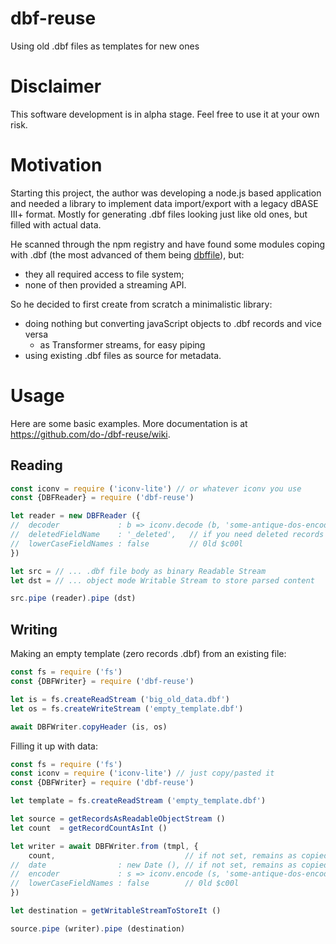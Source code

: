# dbf-reuse
Using old .dbf files as templates for new ones

# Disclaimer
This software development is in alpha stage. Feel free to use it at your own risk.

# Motivation
Starting this project, the author was developing a node.js based application and needed a library to implement data import/export with a legacy dBASE III+ format. Mostly for generating .dbf files looking just like old ones, but filled with actual data.

He scanned through the npm registry and have found some modules coping with .dbf (the most advanced of them being [dbffile](https://github.com/yortus/DBFFile)), but:
* they all required access to file system;
* none of then provided a streaming API.

So he decided to first create from scratch a minimalistic library:
* doing nothing but converting javaScript objects to .dbf records and vice versa
  * as Transformer streams, for easy piping
* using existing .dbf files as source for metadata.

# Usage

Here are some basic examples. More documentation is at https://github.com/do-/dbf-reuse/wiki.

## Reading

```js
const iconv = require ('iconv-lite') // or whatever iconv you use
const {DBFReader} = require ('dbf-reuse')

let reader = new DBFReader ({
//  decoder             : b => iconv.decode (b, 'some-antique-dos-encoding'),
//  deletedFieldName    : '_deleted',   // if you need deleted records
//  lowerCaseFieldNames : false         // 0ld $c00l
})

let src = // ... .dbf file body as binary Readable Stream
let dst = // ... object mode Writable Stream to store parsed content

src.pipe (reader).pipe (dst)

```

## Writing

Making an empty template (zero records .dbf) from an existing file:
```js
const fs = require ('fs')
const {DBFWriter} = require ('dbf-reuse')

let is = fs.createReadStream ('big_old_data.dbf')
let os = fs.createWriteStream ('empty_template.dbf')

await DBFWriter.copyHeader (is, os)
```
Filling it up with data:
```js
const fs = require ('fs')
const iconv = require ('iconv-lite') // just copy/pasted it
const {DBFWriter} = require ('dbf-reuse')

let template = fs.createReadStream ('empty_template.dbf')

let source = getRecordsAsReadableObjectStream ()
let count  = getRecordCountAsInt ()

let writer = await DBFWriter.from (tmpl, {
    count,                             // if not set, remains as copied from the template
//  date                : new Date (), // if not set, remains as copied from the template
//  encoder             : s => iconv.encode (s, 'some-antique-dos-encoding'),
//  lowerCaseFieldNames : false        // 0ld $c00l
})

let destination = getWritableStreamToStoreIt () 

source.pipe (writer).pipe (destination)
```
